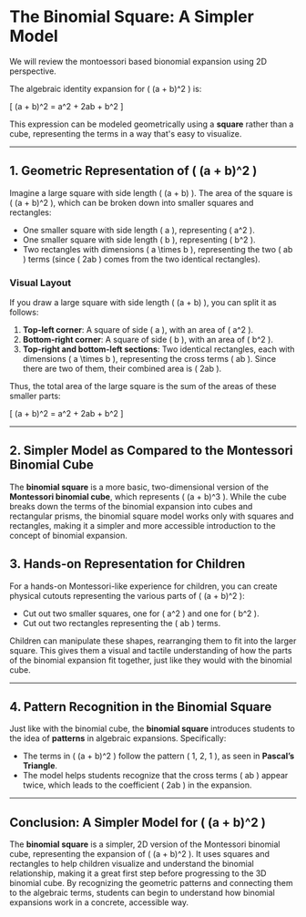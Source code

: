 # **The Binomial Square: A Simpler Model**

We will review the montoessori based bionomial expansion using 2D perspective.

The algebraic identity expansion for \( (a + b)^2 \) is:

\[
(a + b)^2 = a^2 + 2ab + b^2
\]

This expression can be modeled geometrically using a **square** rather than a cube, representing the terms in a way that's easy to visualize.

---

## **1. Geometric Representation of \( (a + b)^2 \)**

Imagine a large square with side length \( (a + b) \). The area of the square is \( (a + b)^2 \), which can be broken down into smaller squares and rectangles:

- One smaller square with side length \( a \), representing \( a^2 \).
- One smaller square with side length \( b \), representing \( b^2 \).
- Two rectangles with dimensions \( a \times b \), representing the two \( ab \) terms (since \( 2ab \) comes from the two identical rectangles).

### **Visual Layout**

If you draw a large square with side length \( (a + b) \), you can split it as follows:

1. **Top-left corner**: A square of side \( a \), with an area of \( a^2 \).
2. **Bottom-right corner**: A square of side \( b \), with an area of \( b^2 \).
3. **Top-right and bottom-left sections**: Two identical rectangles, each with dimensions \( a \times b \), representing the cross terms \( ab \). Since there are two of them, their combined area is \( 2ab \).

Thus, the total area of the large square is the sum of the areas of these smaller parts:

\[
(a + b)^2 = a^2 + 2ab + b^2
\]

---

## **2. Simpler Model as Compared to the Montessori Binomial Cube**

The **binomial square** is a more basic, two-dimensional version of the **Montessori binomial cube**, which represents \( (a + b)^3 \). While the cube breaks down the terms of the binomial expansion into cubes and rectangular prisms, the binomial square model works only with squares and rectangles, making it a simpler and more accessible introduction to the concept of binomial expansion.

## **3. Hands-on Representation for Children**

For a hands-on Montessori-like experience for children, you can create physical cutouts representing the various parts of \( (a + b)^2 \):

- Cut out two smaller squares, one for \( a^2 \) and one for \( b^2 \).
- Cut out two rectangles representing the \( ab \) terms.

Children can manipulate these shapes, rearranging them to fit into the larger square. This gives them a visual and tactile understanding of how the parts of the binomial expansion fit together, just like they would with the binomial cube.

---

## **4. Pattern Recognition in the Binomial Square**

Just like with the binomial cube, the **binomial square** introduces students to the idea of **patterns** in algebraic expansions. Specifically:

- The terms in \( (a + b)^2 \) follow the pattern \( 1, 2, 1 \), as seen in **Pascal’s Triangle**.
- The model helps students recognize that the cross terms \( ab \) appear twice, which leads to the coefficient \( 2ab \) in the expansion.

---

## **Conclusion: A Simpler Model for \( (a + b)^2 \)**

The **binomial square** is a simpler, 2D version of the Montessori binomial cube, representing the expansion of \( (a + b)^2 \). It uses squares and rectangles to help children visualize and understand the binomial relationship, making it a great first step before progressing to the 3D binomial cube. By recognizing the geometric patterns and connecting them to the algebraic terms, students can begin to understand how binomial expansions work in a concrete, accessible way.
